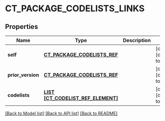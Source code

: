 # CT_PACKAGE_CODELISTS_LINKS

## Properties
Name | Type | Description | Notes
------------ | ------------- | ------------- | -------------
**self** | [**CT_PACKAGE_CODELISTS_REF**](CtPackageCodelistsRef.md) |  | [optional] [default to null]
**prior_version** | [**CT_PACKAGE_CODELISTS_REF**](CtPackageCodelistsRef.md) |  | [optional] [default to null]
**codelists** | [**LIST [CT_CODELIST_REF_ELEMENT]**](CtCodelistRefElement.md) |  | [optional] [default to null]

[[Back to Model list]](../README.md#documentation-for-models) [[Back to API list]](../README.md#documentation-for-api-endpoints) [[Back to README]](../README.md)


